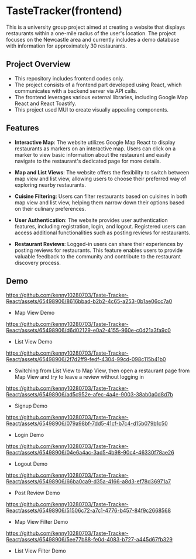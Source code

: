# TasteTracker(frontend)
This is a university group project aimed at creating a website that displays restaurants within a one-mile radius of the user's location. The project focuses on the Newcastle area and currently includes a demo database with information for approximately 30 restaurants. 

## Project Overview
- This repository includes frontend codes only. 
- The project consists of a frontend part developed using React, which communicates with a backend server via API calls. 
- The frontend leverages various external libraries, including Google Map React and React Toastify.
- This project used MUI to create visually appealing components.

## Features
- **Interactive Map**: The website utilizes Google Map React to display restaurants as markers on an interactive map. Users can click on a marker to view basic information about the restaurant and easily navigate to the restaurant's dedicated page for more details.

- **Map and List Views**: The website offers the flexibility to switch between map view and list view, allowing users to choose their preferred way of exploring nearby restaurants.

- **Cuisine Filtering**: Users can filter restaurants based on cuisines in both map view and list view, helping them narrow down their options based on their culinary preferences.

- **User Authentication**: The website provides user authentication features, including registration, login, and logout. Registered users can access additional functionalities such as posting reviews for restaurants.

- **Restaurant Reviews**: Logged-in users can share their experiences by posting reviews for restaurants. This feature enables users to provide valuable feedback to the community and contribute to the restaurant discovery process.

## Demo
https://github.com/kenny10280703/Taste-Tracker-React/assets/65498906/8616bbad-b2b2-4c65-a253-0b1ae06cc7a0

- Map View Demo

https://github.com/kenny10280703/Taste-Tracker-React/assets/65498906/d6d02129-e0a2-4155-960e-c0d21a3fa9c0

- List View Demo

https://github.com/kenny10280703/Taste-Tracker-React/assets/65498906/2f7d2ff9-fedf-4304-99cd-098c115b41b0

- Switching from List View to Map View, then open a restaurant page from Map View and try to leave a review without logging in

https://github.com/kenny10280703/Taste-Tracker-React/assets/65498906/ad5c952e-afec-4a4e-9003-38ab0a0d8d7b

- Signup Demo

https://github.com/kenny10280703/Taste-Tracker-React/assets/65498906/079a98bf-7dd5-41cf-b7c4-d15b079b1c50

- Login Demo

https://github.com/kenny10280703/Taste-Tracker-React/assets/65498906/04e6a4ac-3ad5-4b98-90c4-46330f78ae26

- Logout Demo

https://github.com/kenny10280703/Taste-Tracker-React/assets/65498906/66ba0ca9-d35a-4166-a8d3-ef78d36971a7

- Post Review Demo

https://github.com/kenny10280703/Taste-Tracker-React/assets/65498906/51506c72-a7c1-4776-b457-84f9c2668568

- Map View Filter Demo

https://github.com/kenny10280703/Taste-Tracker-React/assets/65498906/5ee77b88-fe0d-4083-b727-a445d67fb329

- List View Filter Demo




